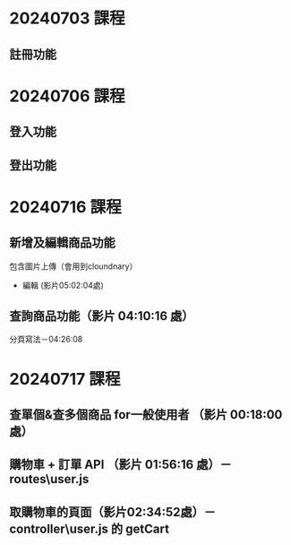 # 20240703 課程
## 註冊功能

# 20240706 課程
## 登入功能
## 登出功能

# 20240716 課程
## 新增及編輯商品功能
包含圖片上傳（會用到cloundnary）
* 編輯 (影片05:02:04處)

## 查詢商品功能（影片 04:10:16 處）
分頁寫法－04:26:08

# 20240717 課程
## 查單個&查多個商品 for一般使用者 （影片 00:18:00 處）
## 購物車 + 訂單 API （影片 01:56:16 處）－routes\user.js
## 取購物車的頁面（影片02:34:52處）－controller\user.js 的 getCart
